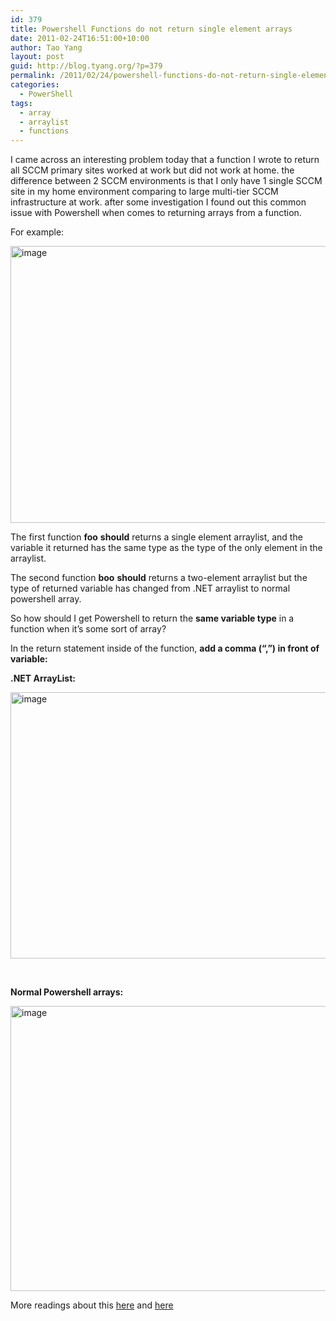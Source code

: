 ```yaml
---
id: 379
title: Powershell Functions do not return single element arrays
date: 2011-02-24T16:51:00+10:00
author: Tao Yang
layout: post
guid: http://blog.tyang.org/?p=379
permalink: /2011/02/24/powershell-functions-do-not-return-single-element-arrays/
categories:
  - PowerShell
tags:
  - array
  - arraylist
  - functions
---
```

<p>I came across an interesting problem today that a function I wrote to return all SCCM primary sites worked at work but did not work at home. the difference between 2 SCCM environments is that I only have 1 single SCCM site in my home environment comparing to large multi-tier SCCM infrastructure at work. after some investigation I found out this common issue with Powershell when comes to returning arrays from a function.</p>  <p>For example:</p>  <p><a href="http://blog.tyang.org/wp-content/uploads/2011/02/image.png"><img style="background-image: none; border-right-width: 0px; padding-left: 0px; padding-right: 0px; display: inline; border-top-width: 0px; border-bottom-width: 0px; border-left-width: 0px; padding-top: 0px" title="image" border="0" alt="image" src="http://blog.tyang.org/wp-content/uploads/2011/02/image_thumb.png" width="580" height="443" /></a></p>  <p>The first function <strong>foo</strong> <strong>should</strong> returns a single element arraylist, and the variable it returned has the same type as the type of the only element in the arraylist.</p>  <p>The second function <strong>boo</strong> <strong>should</strong> returns a two-element arraylist but the type of returned variable has changed from .NET arraylist to normal powershell array.</p>  <p>So how should I get Powershell to return the <strong>same variable type</strong> in a function when it’s some sort of array?</p>  <p>In the return statement inside of the function, <strong>add a comma (“,”) in front of variable:</strong></p>  <p><strong>.NET ArrayList:</strong></p>  <p><a href="http://blog.tyang.org/wp-content/uploads/2011/02/image2.png"><img style="background-image: none; border-bottom: 0px; border-left: 0px; padding-left: 0px; padding-right: 0px; display: inline; border-top: 0px; border-right: 0px; padding-top: 0px" title="image" border="0" alt="image" src="http://blog.tyang.org/wp-content/uploads/2011/02/image_thumb2.png" width="580" height="426" /></a></p>  <p>&#160;</p>  <p><strong>Normal Powershell arrays:</strong></p>  <p><a href="http://blog.tyang.org/wp-content/uploads/2011/02/image3.png"><img style="background-image: none; border-bottom: 0px; border-left: 0px; padding-left: 0px; padding-right: 0px; display: inline; border-top: 0px; border-right: 0px; padding-top: 0px" title="image" border="0" alt="image" src="http://blog.tyang.org/wp-content/uploads/2011/02/image_thumb3.png" width="572" height="456" /></a></p>  <p>More readings about this <a href="http://blogs.msdn.com/b/powershell/archive/2009/02/27/converting-to-array.aspx">here</a> and <a href="http://keithhill.spaces.live.com/Blog/cns!5A8D2641E0963A97!811.entry">here</a></p>